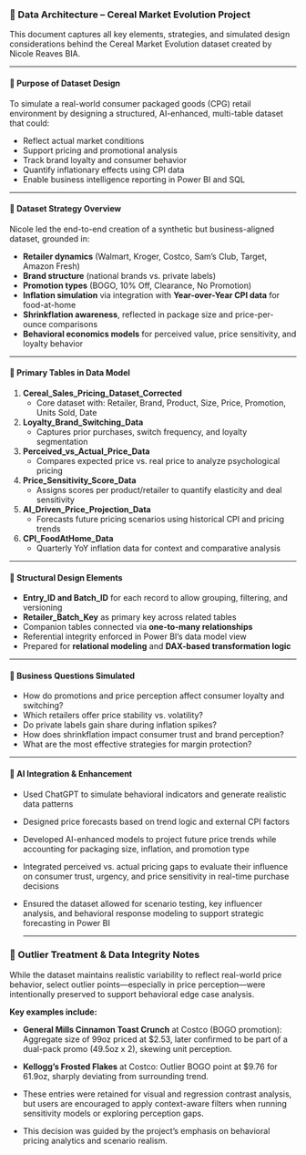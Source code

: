 ### 🧱 Data Architecture – Cereal Market Evolution Project

This document captures all key elements, strategies, and simulated design considerations behind the Cereal Market Evolution dataset created by Nicole Reaves BIA.

---

#### 🔹 Purpose of Dataset Design
To simulate a real-world consumer packaged goods (CPG) retail environment by designing a structured, AI-enhanced, multi-table dataset that could:
- Reflect actual market conditions
- Support pricing and promotional analysis
- Track brand loyalty and consumer behavior
- Quantify inflationary effects using CPI data
- Enable business intelligence reporting in Power BI and SQL

---

#### 🔹 Dataset Strategy Overview
Nicole led the end-to-end creation of a synthetic but business-aligned dataset, grounded in:
- **Retailer dynamics** (Walmart, Kroger, Costco, Sam’s Club, Target, Amazon Fresh)
- **Brand structure** (national brands vs. private labels)
- **Promotion types** (BOGO, 10% Off, Clearance, No Promotion)
- **Inflation simulation** via integration with **Year-over-Year CPI data** for food-at-home
- **Shrinkflation awareness**, reflected in package size and price-per-ounce comparisons
- **Behavioral economics models** for perceived value, price sensitivity, and loyalty behavior

---

#### 🔹 Primary Tables in Data Model
1. **Cereal_Sales_Pricing_Dataset_Corrected**  
   - Core dataset with: Retailer, Brand, Product, Size, Price, Promotion, Units Sold, Date
2. **Loyalty_Brand_Switching_Data**  
   - Captures prior purchases, switch frequency, and loyalty segmentation
3. **Perceived_vs_Actual_Price_Data**  
   - Compares expected price vs. real price to analyze psychological pricing
4. **Price_Sensitivity_Score_Data**  
   - Assigns scores per product/retailer to quantify elasticity and deal sensitivity
5. **AI_Driven_Price_Projection_Data**  
   - Forecasts future pricing scenarios using historical CPI and pricing trends
6. **CPI_FoodAtHome_Data**  
   - Quarterly YoY inflation data for context and comparative analysis

---

#### 🔹 Structural Design Elements
- **Entry_ID and Batch_ID** for each record to allow grouping, filtering, and versioning
- **Retailer_Batch_Key** as primary key across related tables
- Companion tables connected via **one-to-many relationships**
- Referential integrity enforced in Power BI’s data model view
- Prepared for **relational modeling** and **DAX-based transformation logic**

---

#### 🔹 Business Questions Simulated
- How do promotions and price perception affect consumer loyalty and switching?
- Which retailers offer price stability vs. volatility?
- Do private labels gain share during inflation spikes?
- How does shrinkflation impact consumer trust and brand perception?
- What are the most effective strategies for margin protection?

---

#### 🔹 AI Integration & Enhancement
- Used ChatGPT to simulate behavioral indicators and generate realistic data patterns
- Designed price forecasts based on trend logic and external CPI factors
- Developed AI-enhanced models to project future price trends while accounting for packaging size, inflation, and promotion type
- Integrated perceived vs. actual pricing gaps to evaluate their influence on consumer trust, urgency, and price sensitivity in real-time purchase decisions
- Ensured the dataset allowed for scenario testing, key influencer analysis, and behavioral response modeling to support strategic forecasting in Power BI

  ---
### 🔹 Outlier Treatment & Data Integrity Notes

   While the dataset maintains realistic variability to reflect real-world price behavior, select outlier points—especially in price 
   perception—were intentionally preserved to support behavioral edge case analysis.

**Key examples include:**

- **General Mills Cinnamon Toast Crunch** at Costco (BOGO promotion): Aggregate size of 99oz priced at $2.53, later confirmed to be 
    part of a dual-pack promo (49.5oz x 2), skewing unit perception.
- **Kellogg’s Frosted Flakes** at Costco: Outlier BOGO point at $9.76 for 61.9oz, sharply deviating from surrounding trend.

- These entries were retained for visual and regression contrast analysis, but users are encouraged to apply context-aware filters 
  when running sensitivity models or exploring perception gaps.

- This decision was guided by the project’s emphasis on behavioral pricing analytics and scenario realism.

